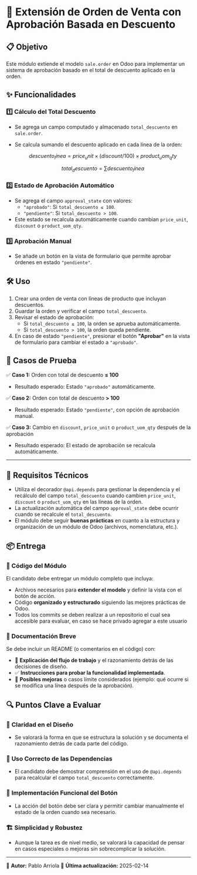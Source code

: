 # 📌 Extensión de Orden de Venta con Aprobación Basada en Descuento

## 📋 Objetivo
Este módulo extiende el modelo `sale.order` en Odoo para implementar un sistema de aprobación basado en el total de descuento aplicado en la orden.

## ✨ Funcionalidades

### 1️⃣ Cálculo del Total Descuento
- Se agrega un campo computado y almacenado `total_descuento` en `sale.order`.  
- Se calcula sumando el descuento aplicado en cada línea de la orden:  

  ```math
  descuento_línea = price_unit × (discount / 100) × product_uom_qty
  ```

  ```math
  total_descuento = ∑ descuento_línea
  ```

### 2️⃣ Estado de Aprobación Automático
- Se agrega el campo `approval_state` con valores:  
  - `"aprobado"`: Si `total_descuento ≤ 100`.
  - `"pendiente"`: Si `total_descuento > 100`.
- Este estado se recalcula automáticamente cuando cambian `price_unit`, `discount` o `product_uom_qty`.

### 3️⃣ Aprobación Manual
- Se añade un botón en la vista de formulario que permite aprobar órdenes en estado `"pendiente"`.

## 🛠️ Uso
1. Crear una orden de venta con líneas de producto que incluyan descuentos.
2. Guardar la orden y verificar el campo `total_descuento`.
3. Revisar el estado de aprobación:
   - Si `total_descuento ≤ 100`, la orden se aprueba automáticamente.
   - Si `total_descuento > 100`, la orden queda pendiente.
4. En caso de estado `"pendiente"`, presionar el botón **"Aprobar"** en la vista de formulario para cambiar el estado a `"aprobado"`.

## 🧪 Casos de Prueba
✅ **Caso 1:** Orden con total de descuento **≤ 100**  
   - Resultado esperado: Estado `"aprobado"` automáticamente.

✅ **Caso 2:** Orden con total de descuento **> 100**  
   - Resultado esperado: Estado `"pendiente"`, con opción de aprobación manual.

✅ **Caso 3:** Cambio en `discount`, `price_unit` o `product_uom_qty` después de la aprobación  
   - Resultado esperado: El estado de aprobación se recalcula automáticamente.

---


## 📌 Requisitos Técnicos
- Utiliza el decorador `@api.depends` para gestionar la dependencia y el recálculo del campo `total_descuento` cuando cambien `price_unit`, `discount` o `product_uom_qty` en las líneas de la orden.
- La actualización automática del campo `approval_state` debe ocurrir cuando se recalcule el `total_descuento`.
- El módulo debe seguir **buenas prácticas** en cuanto a la estructura y organización de un módulo de Odoo (archivos, nomenclatura, etc.).

## 📦 Entrega
### 📜 Código del Módulo
El candidato debe entregar un módulo completo que incluya:
- Archivos necesarios para **extender el modelo** y definir la vista con el botón de acción.
- Código **organizado y estructurado** siguiendo las mejores prácticas de Odoo.
- Todos los commits se deben realizar a un repositorio el cual sea accesible para evaluar, en caso se hace privado agregar a este usuario 

### 📖 Documentación Breve
Se debe incluir un README (o comentarios en el código) con:
- 📌 **Explicación del flujo de trabajo** y el razonamiento detrás de las decisiones de diseño.
- ✅ **Instrucciones para probar la funcionalidad implementada**.
- 🚀 **Posibles mejoras** o casos límite considerados (ejemplo: qué ocurre si se modifica una línea después de la aprobación).

## 🔍 Puntos Clave a Evaluar
### 🎯 **Claridad en el Diseño**
- Se valorará la forma en que se estructura la solución y se documenta el razonamiento detrás de cada parte del código.

### 🔄 **Uso Correcto de las Dependencias**
- El candidato debe demostrar comprensión en el uso de `@api.depends` para recalcular el campo `total_descuento` correctamente.

### 🔘 **Implementación Funcional del Botón**
- La acción del botón debe ser clara y permitir cambiar manualmente el estado de la orden cuando sea necesario.

### 🏗️ **Simplicidad y Robustez**
- Aunque la tarea es de nivel medio, se valorará la capacidad de pensar en casos especiales o mejoras sin sobrecomplicar la solución.

---
📌 **Autor:** Pablo Arriola 
📅 **Última actualización:** 2025-02-14